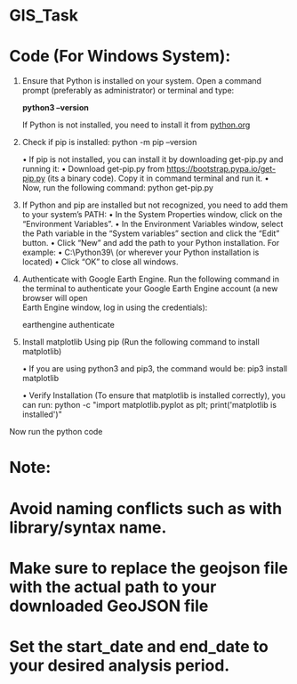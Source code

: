 # GIS_Task
# Code (For Windows System):

1.	Ensure that Python is installed on your system. Open a command prompt (preferably as administrator) or terminal and type:

  	**python3 –version**
  	
      If Python is not installed, you need to install it from [python.org](url)  
  
3.	Check if pip is installed: 
      python -m pip –version
  	
      •	If pip is not installed, you can install it by downloading get-pip.py and running it:
      •	Download get-pip.py from https://bootstrap.pypa.io/get-pip.py (its a binary code). Copy it in command terminal and run it.
      •	Now, run the following command: python get-pip.py
  	
4.	If Python and pip are installed but not recognized, you need to add them to your system’s PATH:
      •	In the System Properties window, click on the “Environment Variables”.
      •	In the Environment Variables window, select the Path variable in the “System variables” section and click the “Edit” button.
      •	Click “New” and add the path to your Python installation. For example:
      •	C:\Python39\ (or wherever your Python installation is located)
      •	Click “OK” to close all windows.
  	
5.	Authenticate with Google Earth Engine. Run the following command in the terminal to authenticate your Google Earth Engine account (a new browser will open     
   Earth Engine window, log in using the credentials):
  	
    earthengine authenticate

6.	Install matplotlib Using pip (Run the following command to install matplotlib)
   
    •	If you are using python3 and pip3, the command would be:
    pip3 install matplotlib
  	
    •	Verify Installation (To ensure that matplotlib is installed correctly), you can run:
    python -c "import matplotlib.pyplot as plt; print('matplotlib is installed')"

Now run the python code

# Note:

# Avoid naming conflicts such as with library/syntax name.
# Make sure to replace the geojson file with the actual path to your downloaded GeoJSON file
# Set the start_date and end_date to your desired analysis period. 
